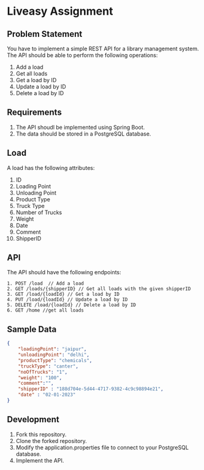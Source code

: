 # Liveasy Assignment

## Problem Statement
You have to implement a simple REST API for a library management system. The API should be able to perform the following operations:
1. Add a load
2. Get all loads
3. Get a load by ID
4. Update a load by ID
5. Delete a load by ID

## Requirements
1. The API shoudl be implemented using Spring Boot.
2. The data should be stored in a PostgreSQL database.

## Load
A load has the following attributes:
1. ID
2. Loading Point
3. Unloading Point
4. Product Type
5. Truck Type
6. Number of Trucks
7. Weight
8. Date
9. Comment
10. ShipperID

## API
The API should have the following endpoints:

```
1. POST /load  // Add a load
2. GET /loads/{shipperID} // Get all loads with the given shipperID
3. GET /load/{loadId} // Get a load by ID
4. PUT /load/{loadId} // Update a load by ID
5. DELETE /load/{loadId} // Delete a load by ID
6. GET /home //get all loads
```

## Sample Data
```json
{
	"loadingPoint": "jaipur",
	"unloadingPoint": "delhi",
	"productType": "chemicals",
	"truckType": "canter",
	"noOfTrucks": "1",
	"weight": "100",
    "comment":"",
	"shipperID" : "188d704e-5d44-4717-9382-4c9c98894e21",
	"date" : "02-01-2023"
}
```


## Development
1. Fork this repository.
2. Clone the forked repository.
3. Modify the application.properties file to connect to your PostgreSQL database.
4. Implement the API.